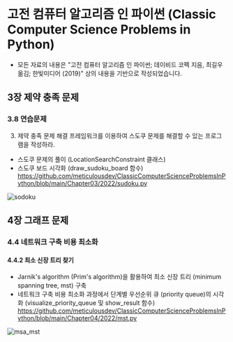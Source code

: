 # 고전 컴퓨터 알고리즘 인 파이썬 (Classic Computer Science Problems in Python)

- 모든 자료의 내용은 "고전 컴퓨터 알고리즘 인 파이썬; 데이비드 코펙 지음, 최길우 옮김; 한빛미디어 (2019)" 상의 내용을 기반으로 작성되었습니다.

## 3장 제약 충족 문제

### 3.8 연습문제

3. 제약 충족 문제 해결 프레임워크를 이용하여 스도쿠 문제를 해결할 수 있는 프로그램을 작성하라.

- 스도쿠 문제의 풀이 (LocationSearchConstraint 클래스)
- 스도쿠 보드 시각화 (draw_sudoku_board 함수)
https://github.com/meticulousdev/ClassicComputerScienceProblemsInPython/blob/main/Chapter03/2022/sudoku.py

![sodoku](https://user-images.githubusercontent.com/83524779/163752718-ad870b69-a73a-4b7d-a4de-bb496ced1a38.png)

## 4장 그래프 문제

### 4.4 네트워크 구축 비용 최소화

#### 4.4.2 최소 신장 트리 찾기

- Jarnik's algorithm (Prim's algorithm)을 활용하여 최소 신장 트리 (minimum spanning tree, mst) 구축
- 네트워크 구축 비용 최소화 과정에서 단계별 우선순위 큐 (priority queue)의 시각화 (visualize_priority_queue 및 show_result 함수)
https://github.com/meticulousdev/ClassicComputerScienceProblemsInPython/blob/main/Chapter04/2022/mst.py

![msa_mst](https://user-images.githubusercontent.com/83524779/163836165-fcd966fe-ff7e-42c9-93ab-0e1dbc472c3d.gif)

